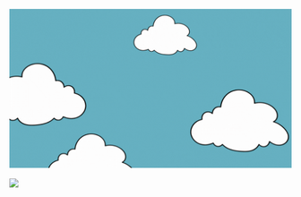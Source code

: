 
<img
  src="https://raw.githubusercontent.com/VishSinh/VishSinh/VishSinh-patch-1/intro.gif"
  />


<p><img align="center" src="https://github-readme-stats.vercel.app/api/top-langs/?username=VishSinh&layout=donut&bg_color=DEG,#23074d,#cc5333"/></p>




